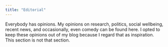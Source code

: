 ```yaml
---
title: "Editorial"
---
```

Everybody has opinions. My opinions on research, politics, social wellbeing, recent news, and occasionally, even comedy can be found here.
I opted to keep these opinions out of my blog because I regard that as inspiration. This section is not that section. 